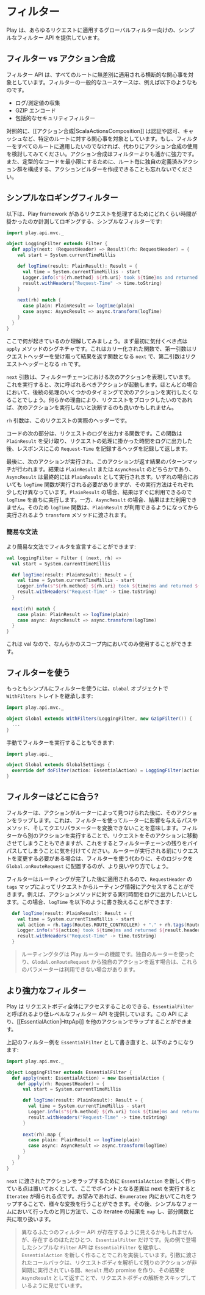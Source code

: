 <!-- translated -->
<!-- # Filters -->
# フィルター

<!-- Play provides a simple filter API for applying global filters to each request. -->
Play は、あらゆるリクエストに適用するグローバルフィルター向けの、シンプルなフィルター API を提供しています。

<!-- ## Filters vs action composition -->
## フィルター vs アクション合成

<!-- The filter API is intended for cross cutting concerns that are applied indiscriminately to all routes.  For example, here are some common use cases for filters: -->
フィルター API は、すべてのルートに無差別に適用される横断的な関心事を対象としています。フィルターの一般的なユースケースは、例えば以下のようなものです。

<!-- * Logging/metrics collection
* GZIP encoding
* Blanket security filters -->
* ログ/測定値の収集
* GZIP エンコード
* 包括的なセキュリティフィルター

<!-- In contrast, [[action composition|ScalaActionsComposition]] is intended for route specific concerns, such as authentication and authorisation, caching and so on.  If your filter is not one that you want applied to every route, consider using action composition instead, it is far more powerful.  And don't forget that you can create your own action builders that compose your own custom defined sets of actions to each route, to minimise boilerplate. -->
対照的に、[[アクション合成|ScalaActionsComposition]] は認証や認可、キャッシュなど、特定のルートに対する関心事を対象としています。もし、フィルターをすべてのルートに適用したいのでなければ、代わりにアクション合成の使用を検討してみてください。アクション合成はフィルターよりも遙かに強力です。また、定型的なコードを最小限にするために、ルート毎に独自の定義済みアクション群を構成する、アクションビルダーを作成できることも忘れないでください。

<!-- ## A simple logging filter -->
## シンプルなロギングフィルター

<!-- The following is a simple filter that times and logs how long a request takes to execute in Play framework: -->
以下は、Play framework があるリクエストを処理するためにどれくらい時間が掛かったのか計測してロギングする、シンプルなフィルターです:

```scala
import play.api.mvc._

object LoggingFilter extends Filter {
  def apply(next: (RequestHeader) => Result)(rh: RequestHeader) = {
    val start = System.currentTimeMillis

    def logTime(result: PlainResult): Result = {
      val time = System.currentTimeMillis - start
      Logger.info(s"${rh.method} ${rh.uri} took ${time}ms and returned ${result.header.status}"))
      result.withHeaders("Request-Time" -> time.toString)
    }
    
    next(rh) match {
      case plain: PlainResult => logTime(plain)
      case async: AsyncResult => async.transform(logTime)
    }
  }
}
```

<!-- Let's understand what's happening here.  The first thing to notice is the signature of the `apply` method.  It's a curried function, with the first parameter, `next`, being a function that takes a request header and produces a result, and the second parameter, `rh`, being a request header. -->
ここで何が起きているのか理解してみましょう。まず最初に気付くべき点は `apply` メソッドのシグネチャです。これはカリー化された関数で、第一引数はリクエストヘッダーを受け取って結果を返す関数となる `next` で、第二引数はリクエストヘッダーとなる `rh` です。

<!-- The `next` parameter represents the next action in the filter chain.  Invoking it will cause the action to be invoked.  In most cases you will probably want to invoke this at some point in your future.  You may decide to not invoke it if for some reason you want to block the request. -->
`next` 引数は、フィルターチェーンにおける次のアクションを表現しています。これを実行すると、次に呼ばれるべきアクションが起動します。ほとんどの場合において、後続の処理のいくつかのタイミングで次のアクションを実行したくなることでしょう。何らかの理由により、リクエストをブロックしたいのであれば、次のアクションを実行しないと決断するのも良いかもしれません。

<!-- The `rh` parameter is the actual request header for the request. -->
`rh` 引数は、このリクエストの実際のヘッダーです。

<!-- The next thing in the code is a function that logs the request.  This function takes a `PlainResult`, and after logging the request time, adds a header to the response that records the `Request-Time`, and returns that result. -->
コードの次の部分は、リクエストのログを出力する関数です。この関数は `PlainResult` を受け取り、リクエストの処理に掛かった時間をログに出力した後、レスポンスにこの `Request-Time` を記録するヘッダを記録して返します。

<!-- Finally the next action is invoked, and pattern matched on the result it returns.  A result can either be a `PlainResult` or a `AsyncResult`, an `AsyncResult` is a result that will eventually be redeemed as a `PlainResult`.  In both cases, the `logTime` function needs to be invoked, but is invoked in a slightly different way for each.  Since if it's a `PlainResult` the result is available now, it just invokes `logTime` directly.  However, if it's `AsyncResult` the result is not yet available.  So, the `logTime` function is passed to the `transform` method to be invoked later, when the `PlainResult` is available. -->
最後に、次のアクションが実行され、このアクションが返す結果のパターンマッチが行われます。結果は `PlainResult` または `AsyncResult` のどちらかであり、`AsyncResult` は最終的には `PlainResult` として実行されます。いずれの場合においても `logTime` 関数が実行される必要がありますが、その実行方法はそれぞれ少しだけ異なっています。`PlainResult` の場合、結果はすぐに利用できるので `logTime` を直ちに実行します。一方、`AsyncResult` の場合、結果はまだ利用できません。そのため `logTime` 関数は、`PlainResult` が利用できるようになってから実行されるよう `transform` メソッドに渡されます。

<!-- ### A simpler syntax -->
### 簡易な文法

<!-- You can use a simpler syntax for declaring a filter if you wish: -->
より簡易な文法でフィルタを宣言することができます:

```scala
val loggingFilter = Filter { (next, rh) =>
  val start = System.currentTimeMillis

  def logTime(result: PlainResult): Result = {
    val time = System.currentTimeMillis - start
    Logger.info(s"${rh.method} ${rh.uri} took ${time}ms and returned ${result.header.status}"))
    result.withHeaders("Request-Time" -> time.toString)
  }
    
  next(rh) match {
    case plain: PlainResult => logTime(plain)
    case async: AsyncResult => async.transform(logTime)
  }
}
```

<!-- Since this is a val, this can only be used inside some scope. -->
これは val なので、なんらかのスコープ内においてのみ使用することができます。

<!-- ## Using filters -->
## フィルターを使う

<!-- The simplest way to use a filter is to extends the `WithFilters` trait on your `Global` object: -->
もっともシンプルにフィルターを使うには、`Global` オブジェクトで `WithFilters` トレイトを継承します:

```scala
import play.api.mvc._

object Global extends WithFilters(LoggingFilter, new GzipFilter()) {
  ...
}
```

<!-- You can also invoke a filter manually: -->
手動でフィルターを実行することもできます:

```scala
import play.api._

object Global extends GlobalSettings {
  override def doFilter(action: EssentialAction) = LoggingFilter(action)
}
```

<!-- ## Where do filters fit in? -->
## フィルターはどこに合う?

<!-- Filters wrap the action after the action has been looked up by the router.  This means you cannot use a filter to transform a path, method or query parameter to impact the router.  However you can direct the request to a different action by invoking that action directly from the filter, though be aware that this will bypass the rest of the filter chain.  If you do need to modify the request before the router is invoked, a better way to do this would be to place your logic in `Global.onRouteRequest` instead. -->
フィルターは、アクションがルーターによって見つけられた後に、そのアクションをラップします。これは、フィルターを使ってルーターに影響を与えるパスやメソッド、そしてクエリパラメーターを変換できないことを意味します。フィルターから別のアクションを実行することで、リクエストをそのアクションに移動させてしまうこともできますが、これをするとフィルターチェーンの残りをバイパスしてしまうことに気を付けてください。ルーターが実行される前にリクエストを変更する必要がある場合は、フィルターを使う代わりに、そのロジックを `Global.onRouteRequest` に配置するのが、より良いやり方でしょう。

<!-- Since filters are applied after routing is done, it is possible to access routing information from the request, via the `tags` map on the `RequestHeader`.  For example, you might want to log the time against the action method.  In that case, you might update the `logTime` method to look like this: -->
フィルターはルーティングが完了した後に適用されるので、`RequestHeader` の `tags` マップによってリクエストからルーティング情報にアクセスすることができます。例えば、アクションメソッドに対する実行時間をログに出力したいとします。この場合、`logTime` を以下のように書き換えることができます:

```scala
  def logTime(result: PlainResult): Result = {
    val time = System.currentTimeMillis - start
    val action = rh.tags(Routes.ROUTE_CONTROLLER) + "." + rh.tags(Routes.ROUTE_ACTION_METHOD)
    Logger.info(s"${action} took ${time}ms and returned ${result.header.status}"))
    result.withHeaders("Request-Time" -> time.toString)
  }
```

<!-- > Routing tags are a feature of the Play router.  If you use a custom router, or return a custom action in `Glodal.onRouteRequest`, these parameters may not be available. -->
> ルーティングタグは Play ルーターの機能です。独自のルーターを使ったり、`Glodal.onRouteRequest` から独自のアクションを返す場合は、これらのパラメーターは利用できない場合があります。

<!-- ## More powerful filters -->
## より強力なフィルター

<!-- Play provides a lower level filter API called `EssentialFilter` which gives you full access to the body of the request.  This API allows you to wrap [[EssentialAction|HttpApi]] with another action. -->
Play は リクエストボディ全体にアクセスすることのできる、`EssentialFilter` と呼ばれるより低レベルなフィルター API を提供しています。この API により、[[EssentialAction|HttpApi]] を他のアクションでラップすることができます。

<!-- Here is the above filter example rewritten as an `EssentialFilter`: -->
上記のフィルター例を `EssentialFilter` として書き直すと、以下のようになります:

```scala
import play.api.mvc._

object LoggingFilter extends EssentialFilter {
  def apply(next: EssentialAction) = new EssentialAction {
    def apply(rh: RequestHeader) = {
      val start = System.currentTimeMillis

      def logTime(result: PlainResult): Result = {
        val time = System.currentTimeMillis - start
        Logger.info(s"${rh.method} ${rh.uri} took ${time}ms and returned ${result.header.status}"))
        result.withHeaders("Request-Time" -> time.toString)
      }
    
      next(rh).map {
        case plain: PlainResult => logTime(plain)
        case async: AsyncResult => async.transform(logTime)
      }
    }
  }
}
```

<!-- The key difference here, apart from creating a new `EssentialAction` to wrap the passed in `next` action, is when we invoke next, we get back an `Iteratee`.  You could wrap this in an `Enumeratee` to do some transformations if you wished.  We then `map` the result of the iteratee, and handle it with a partial function, in the same way as in the simple form. -->
`next` に渡されたアクションをラップするために `EssentialAction` を新しく作っている点は置いておくとして、ここでポイントとなる差異は next を実行すると `Iteratee` が得られる点です。お望みであれば、`Enumeratee` 内においてこれをラップすることで、様々な変換を行うことができます。その後、シンプルなフォームにおいて行ったのと同じ方法で、この iteratee の結果を `map` し、部分関数と共に取り扱います。

<!-- > Although it may seem that there are two different filter APIs, there is only one, `EssentialFilter`.  The simpler `Filter` API in the earlier examples extends `EssentialFilter`, and implements it by creating a new `EssentialAction`.  The passed in callback makes it appear to skip the body parsing by creating a promise for the `Result`, and returning that in an `AsyncResult`, while the body parsing and the rest of the action are executed asynchronously. -->
> 異なるふたつのフィルター API が存在するように見えるかもしれませんが、存在するのはただひとつ、`EssentialFilter` だけです。先の例で登場したシンプルな `Filter` API は `EssentialFilter` を継承し、`EssentialAction` を新しく作ることでこれを実装しています。引数に渡されたコールバックは、リクエストボディを解析して残りのアクションが非同期に実行されている間、`Result` 用の promise を作り、その結果を `AsyncResult` として返すことで、リクエストボディの解析をスキップしているように見せています。